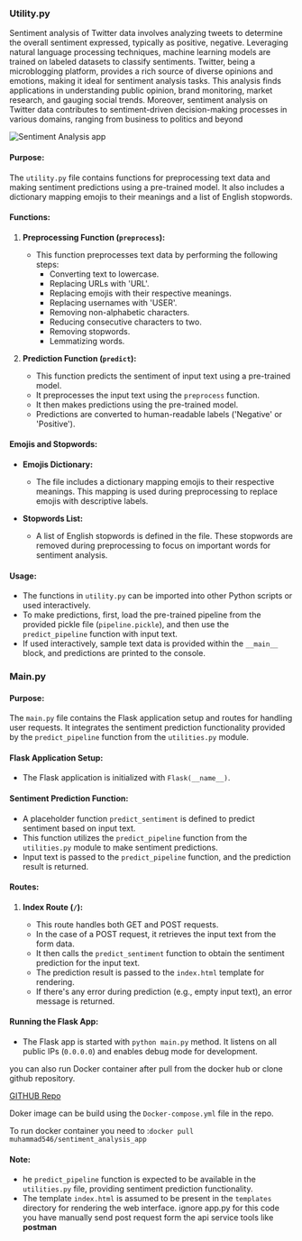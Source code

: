 ### Utility.py

Sentiment analysis of Twitter data involves analyzing tweets to determine the overall sentiment expressed, typically as positive, negative. Leveraging natural language processing techniques, machine learning models are trained on labeled datasets to classify sentiments. Twitter, being a microblogging platform, provides a rich source of diverse opinions and emotions, making it ideal for sentiment analysis tasks. This analysis finds applications in understanding public opinion, brand monitoring, market research, and gauging social trends. Moreover, sentiment analysis on Twitter data contributes to sentiment-driven decision-making processes in various domains, ranging from business to politics and beyond

![Sentiment Analysis app](../sentiment_analysis_app/RAD_files/data/web_ui.png)

#### Purpose:

The `utility.py` file contains functions for preprocessing text data and making sentiment predictions using a pre-trained model. It also includes a dictionary mapping emojis to their meanings and a list of English stopwords.

#### Functions:

1. **Preprocessing Function (`preprocess`):**
   - This function preprocesses text data by performing the following steps:
     - Converting text to lowercase.
     - Replacing URLs with 'URL'.
     - Replacing emojis with their respective meanings.
     - Replacing usernames with 'USER'.
     - Removing non-alphabetic characters.
     - Reducing consecutive characters to two.
     - Removing stopwords.
     - Lemmatizing words.

2. **Prediction Function (`predict`):**
   - This function predicts the sentiment of input text using a pre-trained model.
   - It preprocesses the input text using the `preprocess` function.
   - It then makes predictions using the pre-trained model.
   - Predictions are converted to human-readable labels ('Negative' or 'Positive').

#### Emojis and Stopwords:

- **Emojis Dictionary:**
  - The file includes a dictionary mapping emojis to their respective meanings. This mapping is used during preprocessing to replace emojis with descriptive labels.

- **Stopwords List:**
  - A list of English stopwords is defined in the file. These stopwords are removed during preprocessing to focus on important words for sentiment analysis.

#### Usage:

- The functions in `utility.py` can be imported into other Python scripts or used interactively.
- To make predictions, first, load the pre-trained pipeline from the provided pickle file (`pipeline.pickle`), and then use the `predict_pipeline` function with input text.
- If used interactively, sample text data is provided within the `__main__` block, and predictions are printed to the console.

### Main.py

#### Purpose:

The `main.py` file contains the Flask application setup and routes for handling user requests. It integrates the sentiment prediction functionality provided by the `predict_pipeline` function from the `utilities.py` module.

#### Flask Application Setup:

- The Flask application is initialized with `Flask(__name__)`.

#### Sentiment Prediction Function:

- A placeholder function `predict_sentiment` is defined to predict sentiment based on input text.
- This function utilizes the `predict_pipeline` function from the `utilities.py` module to make sentiment predictions.
- Input text is passed to the `predict_pipeline` function, and the prediction result is returned.

#### Routes:

1. **Index Route (`/`):**

   - This route handles both GET and POST requests.
   - In the case of a POST request, it retrieves the input text from the form data.
   - It then calls the `predict_sentiment` function to obtain the sentiment prediction for the input text.
   - The prediction result is passed to the `index.html` template for rendering.
   - If there's any error during prediction (e.g., empty input text), an error message is returned.

#### Running the Flask App:

- The Flask app is started with `python main.py` method. It listens on all public IPs (`0.0.0.0`) and enables debug mode for development.

you can also run Docker container after pull from the docker hub or clone github repository.

[GITHUB Repo](https://github.com/zubi9/sentiment_analysis_app.git)

Doker image can be build using the `Docker-compose.yml` file in the repo.

To run docker container you need to :`docker pull muhammad546/sentiment_analysis_app`

#### Note:

- he `predict_pipeline` function is expected to be available in the `utilities.py` file, providing sentiment prediction functionality.
- The template `index.html` is assumed to be present in the `templates` directory for rendering the web interface.
ignore app.py for this code you have manually send post request form the api service tools like **postman**